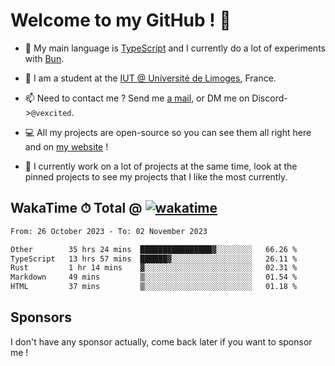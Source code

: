 # Welcome to my GitHub ! 🌃

- 🔭 My main language is [TypeScript](https://www.typescriptlang.org/) and I currently do a lot of experiments with [Bun](https://bun.sh).

- 🌱 I am a student at the [IUT @ Université de Limoges](https://iut.unilim.fr), France.

- 📫 Need to contact me ? Send me <a href="mailto:mikkel@milescode.dev">a mail</a>, or DM me on Discord->`@vexcited`.

- 💻 All my projects are open-source so you can see them all right here and on <a href="https://vexcited.vercel.app">my website</a> !

- 👀 I currently work on a lot of projects at the same time, look at the pinned projects to see my projects that I like the most currently.

## WakaTime ⏱ Total @ [![wakatime](https://wakatime.com/badge/user/0839e595-e07a-435c-8d59-ed95f2a3d6dd.svg)](https://wakatime.com/@0839e595-e07a-435c-8d59-ed95f2a3d6dd)

<!--START_SECTION:waka-->

```txt
From: 26 October 2023 - To: 02 November 2023

Other        35 hrs 24 mins  ████████████████▓░░░░░░░░   66.26 %
TypeScript   13 hrs 57 mins  ██████▓░░░░░░░░░░░░░░░░░░   26.11 %
Rust         1 hr 14 mins    ▓░░░░░░░░░░░░░░░░░░░░░░░░   02.31 %
Markdown     49 mins         ▒░░░░░░░░░░░░░░░░░░░░░░░░   01.54 %
HTML         37 mins         ▒░░░░░░░░░░░░░░░░░░░░░░░░   01.18 %
```

<!--END_SECTION:waka-->

## Sponsors

I don't have any sponsor actually, come back later if you want to sponsor me !
